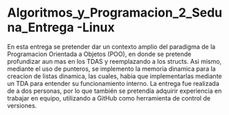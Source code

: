 # Algoritmos_y_Programacion_2_Seduna_Entrega -Linux

En esta entrega se pretender dar un contexto amplio del paradigma de la Programacion Orientada a Objetos (POO), en donde se pretende profundizar aun mas en los TDAS y reemplazando a los structs. Asi mismo, mediante el uso de punteros, se implemento la memoria dinamica para la creacion de listas dinamica, las cuales, habia que implementarlas mediante un TDA para entender su funcionamiento interno.
La entrega fue realizada de a dos personas, por lo que también se pretendía adquirir experiencia en trabajar en equipo, utilizando a GitHub como herramienta de control de versiones.
